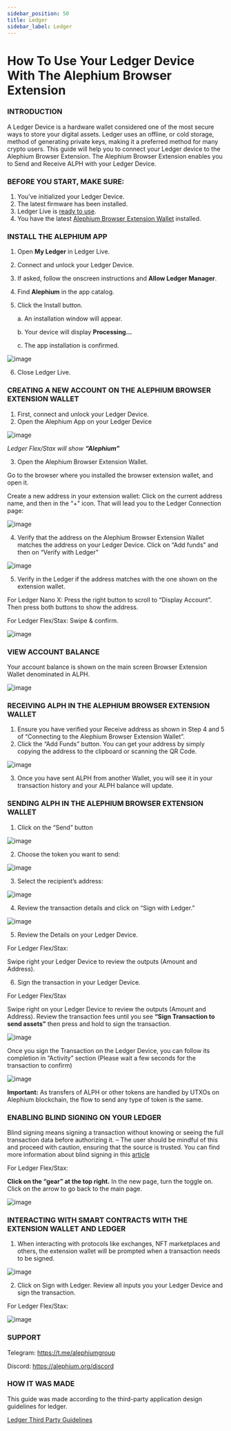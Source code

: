 ```yaml
---
sidebar_position: 50
title: Ledger
sidebar_label: Ledger
---
```


# How To Use Your Ledger Device With The Alephium Browser Extension

### **INTRODUCTION**

A Ledger Device is a hardware wallet considered one of the most secure ways to store your digital assets. Ledger uses an offline, or cold storage, method of generating private keys, making it a preferred method for many crypto users. This guide will help you to connect your Ledger device to the Alephium Browser Extension. The Alephium Browser Extension enables you to Send and Receive ALPH with your Ledger Device.

### BEFORE YOU START, MAKE SURE:

1. You’ve initialized your Ledger Device.
2. The latest firmware has been installed.
3. Ledger Live is [ready to use](https://support.ledger.com/article/4404389606417-zd).
4. You have the latest [Alephium Browser Extension Wallet](https://alephium.org/#wallets) installed.

### INSTALL THE ALEPHIUM APP

1. Open **My Ledger** in Ledger Live.
2. Connect and unlock your Ledger Device.
3. If asked, follow the onscreen instructions and **Allow Ledger Manager**.
4. Find **Alephium** in the app catalog.
5. Click the Install button.
   
   a. An installation window will appear.
   
   b.  Your device will display **Processing…**
   
   c.  The app installation is confirmed.

![image](https://github.com/user-attachments/assets/5e278065-6611-450a-9e41-020834879224)

6. Close Ledger Live.
   
### CREATING A NEW ACCOUNT ON THE ALEPHIUM BROWSER EXTENSION WALLET

1. First, connect and unlock your Ledger Device.
2. Open the Alephium App on your Ledger Device

![image](https://github.com/user-attachments/assets/cc39691b-d884-4edc-9328-9de877f5d0a5)

_Ledger Flex/Stax will show **“Alephium”**_

3. Open the Alephium Browser Extension Wallet.

Go to the browser where you installed the browser extension wallet, and open it.

Create a new address in your extension wallet: Click on the current address name, and then in the “+” icon. That will lead you to the Ledger Connection page:

![image](https://github.com/user-attachments/assets/c1a2ecfb-cd95-4af0-8b08-d488de26e1a2)


4. Verify that the address on the Alephium Browser Extension Wallet matches the address on your Ledger Device. Click on “Add funds” and then on “Verify with Ledger”

![image](https://github.com/user-attachments/assets/22b790f3-03fd-4b1a-82c3-d4187ad704c2)


5. Verify in the Ledger if the address matches with the one shown on the extension wallet.

For Ledger Nano X: Press the right button to scroll to “Display Account”. Then press both buttons to show the address.

For Ledger Flex/Stax: Swipe & confirm.

![image](https://github.com/user-attachments/assets/a6d900d1-8302-47d1-8340-fa537322d1f4)


### VIEW ACCOUNT BALANCE
Your account balance is shown on the main screen Browser Extension Wallet denominated in ALPH.

![image](https://github.com/user-attachments/assets/7607511c-b5a8-476b-8484-3635c3d3ff5a)


### RECEIVING ALPH IN THE ALEPHIUM BROWSER EXTENSION WALLET

1. Ensure you have verified your Receive address as shown in Step 4 and 5 of “Connecting to the Alephium Browser Extension Wallet”.
2. Click the “Add Funds” button. You can get your address by simply copying the address to the clipboard or scanning the QR Code.

![image](https://github.com/user-attachments/assets/a6114c94-59e4-469a-93c0-0280f45cc897)
 

3. Once you have sent ALPH from another Wallet, you will see it in your transaction history and your ALPH balance will update. 
 
### SENDING ALPH IN THE ALEPHIUM BROWSER EXTENSION WALLET

1. Click on the “Send” button

![image](https://github.com/user-attachments/assets/564f985c-3440-47a8-a8b5-65f31efea5f3)


2. Choose the token you want to send:

![image](https://github.com/user-attachments/assets/8f4d8801-02e8-490f-b903-d05e33ced593)


3. Select the recipient’s address:

![image](https://github.com/user-attachments/assets/37f1505f-b8cc-4b14-9ac3-8fbe76056f94)


4. Review the transaction details and click on “Sign with Ledger.”

![image](https://github.com/user-attachments/assets/b288b2a6-4958-4e68-881e-929b6fb70590)

5. Review the Details on your Ledger Device.

For Ledger Flex/Stax: 

Swipe right your Ledger Device to review the outputs (Amount and Address).

6. Sign the transaction in your Ledger Device.

For Ledger Flex/Stax

Swipe right on your Ledger Device to review the outputs (Amount and Address). Review the transaction fees until you see **“Sign Transaction to send assets”** then press and hold to sign the transaction.

![image](https://github.com/user-attachments/assets/0a4710c5-e7e5-406b-a394-12c372836e46)

Once you sign the Transaction on the Ledger Device, you can follow its completion in “Activity” section (Please wait a few seconds for the transaction to confirm)

![image](https://github.com/user-attachments/assets/03df7345-46ff-4384-8408-30e9eb21ce2c)

**Important:** As transfers of ALPH or other tokens are handled by UTXOs on Alephium blockchain, the flow to send any type of token is the same.


### ENABLING BLIND SIGNING ON YOUR LEDGER

Blind signing means signing a transaction without knowing or seeing the full transaction data before authorizing it. – The user should be mindful of this and proceed with caution, ensuring that the source is trusted. You can find more information about blind signing in this [article](https://www.ledger.com/academy/cryptos-greatest-weakness-blind-signing-explained)

For Ledger Flex/Stax:

**Click on the “gear” at the top right.** In the new page, turn the toggle on. Click on the arrow to go back to the main page.

![image](https://github.com/user-attachments/assets/50b03aa0-de05-438f-80b9-3c9966893010)

### INTERACTING WITH SMART CONTRACTS WITH THE EXTENSION WALLET AND LEDGER

1. When interacting with protocols like exchanges, NFT marketplaces and others, the extension wallet will be prompted when a transaction needs to be signed.

![image](https://github.com/user-attachments/assets/b085ae30-566d-4844-8c5e-ec10c270b50e)

2. Click on Sign with Ledger. Review all inputs you your Ledger Device and sign the transaction.

For Ledger Flex/Stax:

![image](https://github.com/user-attachments/assets/fc4d0b05-f2bb-4c23-a4c6-6c477c8cda66)

### SUPPORT

Telegram: https://t.me/alephiumgroup

Discord: https://alephium.org/discord

### HOW IT WAS MADE

This guide was made according to the third-party application design guidelines for ledger.

[Ledger Third Party Guidelines](https://developers.ledger.com/docs/device-app/deliver/deliverables/documentation)

